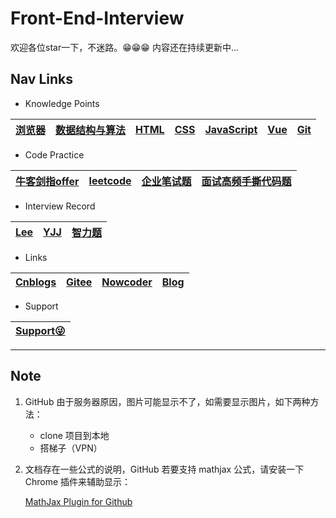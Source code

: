 # Front-End-Interview

欢迎各位star一下，不迷路。😁😁😁  内容还在持续更新中...

## Nav Links

- Knowledge Points

|[浏览器](./01.浏览器/浏览器.md)|[数据结构与算法](./02.数据结构与算法/数据结构与算法.md)|[HTML](03.HTML/html.md)|[CSS](./04.CSS/css.md)|[JavaScript](05.JavaScript/js.md)|[Vue](./06.Vue/vue.md)|[Git](./10.git常用指令/git常用指令.md)|
|:---:|:---:|:---:|:---:|:---:|:---:|:---:|

- Code Practice

|[牛客剑指offer](./07.算法刷题/牛客网%20-%20剑指offer.md)|[leetcode](./07.算法刷题/leetcode思路.md)|[企业笔试题](./07.算法刷题/牛客网%20-%20企业笔试题.md)|[面试高频手撕代码题](./08.面试高频手撕代码题/面试高频手撕代码题.md)|
|:---:|:---:|:---:|:---:|

- Interview Record

|[Lee](./09.面试复盘/Lee的面试记录.md)|[YJJ](./09.面试复盘/YJJ的面试记录.md)|[智力题](./09.面试复盘/智力题.md)|
|:---:|:---:|:---:|

- Links

|[Cnblogs](https://www.cnblogs.com/muzidaitou)|[Gitee](https://gitee.com/lee_van)|[Nowcoder](https://www.nowcoder.com/profile/549508843)|[Blog](https://lf2021.github.io/)|
|:---:|:---:|:---:|:---:|

- Support

|[Support😜](./images/收款码.png)|
|:---:|

---

## Note

1. GitHub 由于服务器原因，图片可能显示不了，如需要显示图片，如下两种方法：

   - clone 项目到本地
   - 搭梯子（VPN）

2. 文档存在一些公式的说明，GitHub 若要支持 mathjax 公式，请安装一下 Chrome 插件来辅助显示：

    [MathJax Plugin for Github](https://chrome.google.com/webstore/detail/mathjax-plugin-for-github/ioemnmodlmafdkllaclgeombjnmnbima/related?hl=zh-CN)
